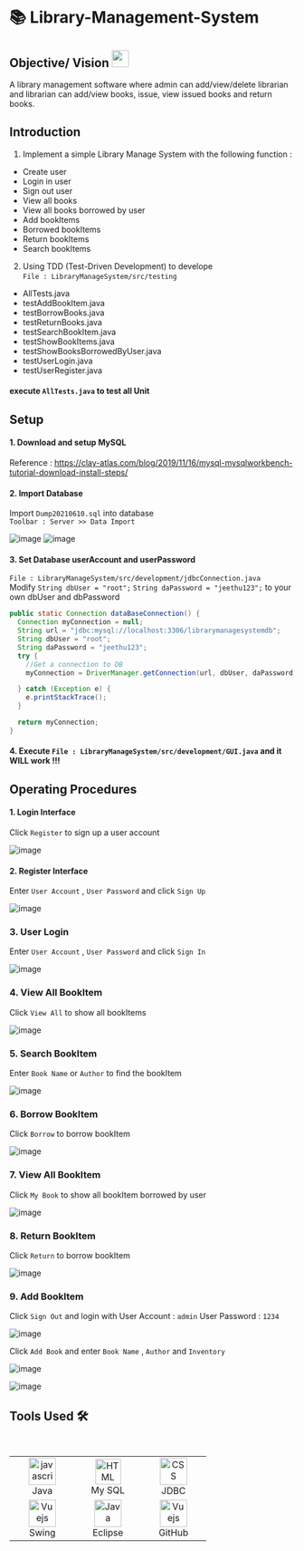 # 📚 Library-Management-System
## Objective/ Vision <img src="https://img.icons8.com/?size=48&id=LZtGgAmh0n0e&format=png" width="30" height="30" alt="" />

A library management software where admin can add/view/delete librarian and librarian can add/view books, issue, view issued books and return books.
## Introduction

1. Implement a simple Library Manage System with the following function :

* Create user
* Login in user
* Sign out user
* View all books
* View all books borrowed by user
* Add bookItems
* Borrowed bookItems
* Return bookItems
* Search bookItems

2. Using TDD (Test-Driven Development) to develope  
`File : LibraryManageSystem/src/testing`  
* AllTests.java
* testAddBookItem.java
* testBorrowBooks.java
* testReturnBooks.java
* testSearchBookItem.java
* testShowBookItems.java
* testShowBooksBorrowedByUser.java
* testUserLogin.java
* testUserRegister.java  
#### execute `AllTests.java` to test all Unit

## Setup
#### 1. Download and setup MySQL  
Reference : https://clay-atlas.com/blog/2019/11/16/mysql-mysqlworkbench-tutorial-download-install-steps/

#### 2. Import Database  
Import `Dump20210610.sql` into database  
`Toolbar : Server >> Data Import`  
  
![image](https://github.com/jasonma1127/Library-Manage-System/blob/main/image/mysqlDataImport.jpg)
![image](https://github.com/jasonma1127/Library-Manage-System/blob/main/image/mysqlDataImportStart.jpg)

#### 3. Set Database userAccount and userPassword  
`File : LibraryManageSystem/src/development/jdbcConnection.java`  
Modify `String dbUser = "root";` `String daPassword = "jeethu123";` to your own dbUser and dbPassword  
```java
public static Connection dataBaseConnection() {
  Connection myConnection = null;
  String url = "jdbc:mysql://localhost:3306/librarymanagesystemdb";
  String dbUser = "root";
  String daPassword = "jeethu123";
  try {
    //Get a connection to DB
    myConnection = DriverManager.getConnection(url, dbUser, daPassword);

  } catch (Exception e) {
    e.printStackTrace();
  }

  return myConnection;
}
```

#### 4. Execute `File : LibraryManageSystem/src/development/GUI.java` and it **WILL** work !!!

## Operating Procedures  
#### 1. Login Interface  
Click `Register` to sign up a user account  

![image](https://github.com/jasonma1127/Library-Manage-System/blob/main/image/loginInterface.jpg)  

#### 2. Register Interface  
Enter `User Account` , `User Password` and click `Sign Up`  

![image](https://github.com/jasonma1127/Library-Manage-System/blob/main/image/registerInterface.jpg)  

### 3. User Login  
Enter `User Account` , `User Password` and click `Sign In`  

![image](https://github.com/jasonma1127/Library-Manage-System/blob/main/image/loginSuccessful.jpg)  

### 4. View All BookItem  
Click `View All` to show all bookItems  

![image](https://github.com/jasonma1127/Library-Manage-System/blob/main/image/viewAll.jpg)  

### 5. Search BookItem
Enter `Book Name` or `Author` to find the bookItem

![image](https://github.com/jasonma1127/Library-Manage-System/blob/main/image/searchBookItem.jpg)  

### 6. Borrow BookItem
Click `Borrow` to borrow bookItem  

![image](https://github.com/jasonma1127/Library-Manage-System/blob/main/image/borrowBookItemSuccessful.jpg)  

### 7. View All BookItem  
Click `My Book` to show all bookItem borrowed by user  

![image](https://github.com/jasonma1127/Library-Manage-System/blob/main/image/viewMyBook.jpg)  

### 8. Return BookItem
Click `Return` to borrow bookItem  

![image](https://github.com/jasonma1127/Library-Manage-System/blob/main/image/returnBookItem.jpg)  

### 9. Add BookItem
Click `Sign Out` and login with User Account : `admin` User Password : `1234`  

![image](https://github.com/jasonma1127/Library-Manage-System/blob/main/image/adminLogin.jpg)  

Click `Add Book` and enter `Book Name` , `Author` and `Inventory`  

![image](https://github.com/jasonma1127/Library-Manage-System/blob/main/image/addBookItem.jpg)  

![image](https://github.com/jasonma1127/Library-Manage-System/blob/main/image/addBookItemResult.jpg)  


## Tools Used 🛠
<table align="center">

<br>
    
  <tr>
     <td align="center" width="100">
        <img src="Library-Manage-System-main/image/java.png" width="48" height="48" alt="javascript" />
      <br>Java 
    </td>
      <td align="center" width="100">
        <img src="Library-Manage-System-main/image/mysql.png" width="45" height="45" alt="HTML" />
      <br>My SQL
    </td>
   <td align="center" width="100">
        <img src="Library-Manage-System-main/image/jdbc.png" width="48" height="48" alt="CSS" />
      <br>JDBC
    </td>
   </tr>
   <tr>
<td align="center" width="100">
        <img src="Library-Manage-System-main/image/swing.png" width="48" height="48" alt="Vuejs" />
      <br>Swing
    </td>    
<td align="center" width="100">
        <img src="Library-Manage-System-main/image/eclipse.png" width="48" height="48" alt="Java" />
      <br>Eclipse
    </td>
<td align="center" width="100">
        <img src="Library-Manage-System-main/image/github.png" width="48" height="48" alt="Vuejs" />
      <br>GitHub
    </td> 
  </tr> 

  </table>

<br>

